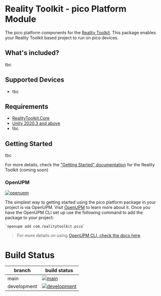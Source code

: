 # Reality Toolkit - pico Platform Module

The pico platform components for the [Reality Toolkit](https://github.com/realitycollective/com.realitytoolkit.core). This package enables your Reality Toolkit based project to run on pico devices.

## What's included?
<!-- Fill in list of what is included here -->

tbc

## Supported Devices
<!-- Fill in list of what devices or services are supported here -->

- tbc

## Requirements
<!-- Fill in list of requirements here -->

- [RealityToolkit.Core](https://github.com/realitycollective/com.realitytoolkit.core)
- [Unity 2020.3 and above](https://unity.com/)
- tbc

## Getting Started
<!-- Update getting started docs here here -->

tbc

For more details, check the ["Getting Started" documentation](http://realitycollective.github.io/) for the Reality Toolkit (coming soon)

### OpenUPM
<!-- Check openUPM links and details -->

[![openupm](https://img.shields.io/npm/v/com.realitytoolkit.pico?label=openupm&registry_uri=https://package.openupm.com)](https://openupm.com/packages/com.realitytoolkit.pico/)

The simplest way to getting started using the pico platform package in your project is via OpenUPM. Visit [OpenUPM](https://openupm.com/docs/) to learn more about it. Once you have the OpenUPM CLI set up use the following command to add the package to your project:

```
`openupm add com.realitytoolkit.pico`
```

> For more details on using [OpenUPM CLI, check the docs here](https://github.com/openupm/openupm-cli#installation).

# Build Status
<!-- Check build status links and details -->

| branch | build status |
| --- | --- |
| main | [![main](https://github.com/realitycollective/com.realitytoolkit.pico/actions/workflows/buildupmpackages.yml/badge.svg?branch=main)](https://github.com/realitycollective/com.realitytoolkit.pico/actions/workflows/buildupmpackages.yml) |
| development | [![development](https://github.com/realitycollective/com.realitytoolkit.pico/actions/workflows/buildupmpackages.yml/badge.svg?branch=development)](https://github.com/realitycollective/com.realitytoolkit.pico/actions/workflows/buildupmpackages.yml) |

